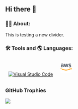 ## Hi there 👋

<!--
**matthaneburger/matthaneburger** is a ✨ _special_ ✨ repository because its `README.md` (this file) appears on your GitHub profile.

Here are some ideas to get you started:

- 🔭 I’m currently working on ...
- 🌱 I’m currently learning ...
- 👯 I’m looking to collaborate on ...
- 🤔 I’m looking for help with ...
- 💬 Ask me about ...
- 📫 How to reach me: ...
- 😄 Pronouns: ...
- ⚡ Fun fact: ...
-->


### 👨‍💻 About:
This is testing a new divider.

### 🛠️ Tools and 🌎 Languages:
<a href="https://code.visualstudio.com/" target="_blank"><img title="Visual Studio Code" width="36px" src="https://cdn.jsdelivr.net/gh/devicons/devicon/icons/vscode/vscode-original.svg" style="padding: 10px;" /></a>
<a href="https://aws.amazon.com/" target="_blank"><img title="AWS" width="36px" src="https://github.com/devicons/devicon/blob/v2.16.0/icons/amazonwebservices/amazonwebservices-original-wordmark.svg" style="padding: 10px;" /></a>


### GitHub Trophies
<img src="https://github-profile-trophy.vercel.app/?username=matthaneburger&theme=dracula&no-frame=true&row=1&column=4&rank=SSS,SS,S,AAA,AA,A,B" width="700px">
